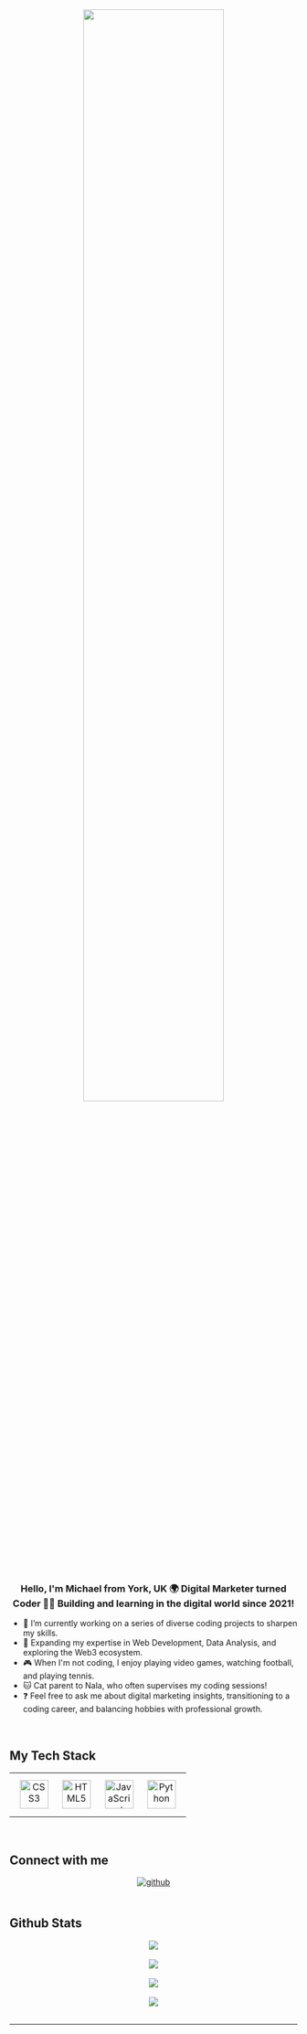 <div align="center">
<img src="https://rishavanand.github.io/static/images/greetings.gif" align="center" style="width: 70%" />
</div>  

### <div align="center">Hello, I'm Michael from York, UK 🌍 Digital Marketer turned Coder 👨‍💻 Building and learning in the digital world since 2021!</div>  

- 🔭 I’m currently working on a series of diverse coding projects to sharpen my skills.
- 🌱 Expanding my expertise in Web Development, Data Analysis, and exploring the Web3 ecosystem.
- 🎮 When I'm not coding, I enjoy playing video games, watching football, and playing tennis.
- 🐱 Cat parent to Nala, who often supervises my coding sessions!
- ❓ Feel free to ask me about digital marketing insights, transitioning to a coding career, and balancing hobbies with professional growth.

<br/>  

## My Tech Stack 
<table><tr><td valign="top" width="100%">

<div align="center">   
<a href="https://www.w3schools.com/css/" target="_blank"><img style="margin: 10px" src="https://profilinator.rishav.dev/skills-assets/css3-original-wordmark.svg" alt="CSS3" height="50" /></a>  
<a href="https://en.wikipedia.org/wiki/HTML5" target="_blank"><img style="margin: 10px" src="https://profilinator.rishav.dev/skills-assets/html5-original-wordmark.svg" alt="HTML5" height="50" /></a>  
<a href="https://www.javascript.com/" target="_blank"><img style="margin: 10px" src="https://profilinator.rishav.dev/skills-assets/javascript-original.svg" alt="JavaScript" height="50" /></a>  
<a href="https://www.python.org/" target="_blank"><img style="margin: 10px" src="https://profilinator.rishav.dev/skills-assets/python-original.svg" alt="Python" height="50" /></a>  
<!-- You can add/remove tech stacks relevant to your skill set -->
</div>

</td></tr></table>  

<br/>  

## Connect with me  
<div align="center">
<a href="https://github.com/[YourGitHubUsername]" target="_blank">
<img src=https://img.shields.io/badge/github-%2324292e.svg?&style=for-the-badge&logo=github&logoColor=white alt=github style="margin-bottom: 5px;" />
</a>
<!-- Add other social media links as per your preference -->
</div>  

<br/>  

## Github Stats  
<div align="center"><img src="https://github-readme-stats.vercel.app/api?username=[YourGitHubUsername]&show_icons=true&count_private=true&hide_border=true" align="center" /></div>  

<br/>  

<!-- If you have a Spotify profile you want to share, you can keep this, otherwise, you can remove it -->
<div align="center"><img src="https://spotify-github-profile.vercel.app/api/view?uid=[YourSpotifyUserID]&cover_image=true&theme=default&show_offline=false" /></div>  

<br/>  

<div align="center">
<img src="https://komarev.com/ghpvc/?username=[YourGitHubUsername]&&style=flat-square" align="center" />
</div>  

<br/>  

<div align="center">
            <a href="https://www.buymeacoffee.com/[YourBuyMeACoffeeProfile]" target="_blank" style="display: inline-block;">
                <img
                    src="https://img.shields.io/badge/Donate-Buy%20Me%20A%20Coffee-orange.svg?style=flat-square&logo=buymeacoffee" 
                    align="center"
                />
            </a></div>
<br />

----
